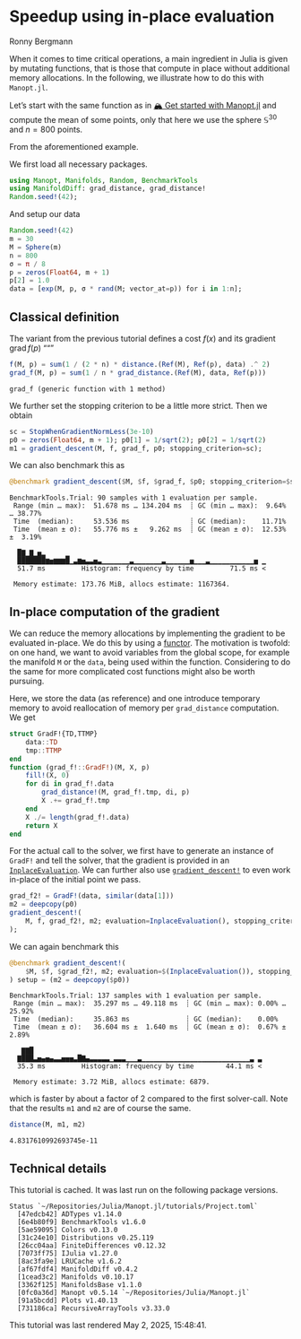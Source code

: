 # Speedup using in-place evaluation
Ronny Bergmann

When it comes to time critical operations, a main ingredient in Julia is given by
mutating functions, that is those that compute in place without additional memory
allocations. In the following, we illustrate how to do this with `Manopt.jl`.

Let’s start with the same function as in [🏔️ Get started with Manopt.jl](getstarted.md)
and compute the mean of some points, only that here we use the sphere $\mathbb S^{30}$
and $n=800$ points.

From the aforementioned example.

We first load all necessary packages.

``` julia
using Manopt, Manifolds, Random, BenchmarkTools
using ManifoldDiff: grad_distance, grad_distance!
Random.seed!(42);
```

And setup our data

``` julia
Random.seed!(42)
m = 30
M = Sphere(m)
n = 800
σ = π / 8
p = zeros(Float64, m + 1)
p[2] = 1.0
data = [exp(M, p, σ * rand(M; vector_at=p)) for i in 1:n];
```

## Classical definition

The variant from the previous tutorial defines a cost $f(x)$ and its gradient $\operatorname{grad}f(p)$
““”

``` julia
f(M, p) = sum(1 / (2 * n) * distance.(Ref(M), Ref(p), data) .^ 2)
grad_f(M, p) = sum(1 / n * grad_distance.(Ref(M), data, Ref(p)))
```

    grad_f (generic function with 1 method)

We further set the stopping criterion to be a little more strict. Then we obtain

``` julia
sc = StopWhenGradientNormLess(3e-10)
p0 = zeros(Float64, m + 1); p0[1] = 1/sqrt(2); p0[2] = 1/sqrt(2)
m1 = gradient_descent(M, f, grad_f, p0; stopping_criterion=sc);
```

We can also benchmark this as

``` julia
@benchmark gradient_descent($M, $f, $grad_f, $p0; stopping_criterion=$sc)
```

    BenchmarkTools.Trial: 90 samples with 1 evaluation per sample.
     Range (min … max):  51.678 ms … 134.204 ms  ┊ GC (min … max):  9.64% … 38.77%
     Time  (median):     53.536 ms               ┊ GC (median):    11.71%
     Time  (mean ± σ):   55.776 ms ±   9.262 ms  ┊ GC (mean ± σ):  12.53% ±  3.19%

      █▇▁▇▁▅▂     ▁                                                 
      ███████▆▅▆▆▆█▁▃▆▅▃▃▅▃▁▁▁▁▁▁▁▃▁▁▁▁▁▁▁▃▁▁▁▁▁▁▅▁▁▁▃▁▁▁▁▁▁▁▁▁▁▁▅ ▁
      51.7 ms         Histogram: frequency by time         71.5 ms <

     Memory estimate: 173.76 MiB, allocs estimate: 1167364.

## In-place computation of the gradient

We can reduce the memory allocations by implementing the gradient to be evaluated in-place.
We do this by using a [functor](https://docs.julialang.org/en/v1/manual/methods/#Function-like-objects).
The motivation is twofold: on one hand, we want to avoid variables from the global scope,
for example the manifold `M` or the `data`, being used within the function.
Considering to do the same for more complicated cost functions might also be worth pursuing.

Here, we store the data (as reference) and one introduce temporary memory to avoid
reallocation of memory per `grad_distance` computation. We get

``` julia
struct GradF!{TD,TTMP}
    data::TD
    tmp::TTMP
end
function (grad_f!::GradF!)(M, X, p)
    fill!(X, 0)
    for di in grad_f!.data
        grad_distance!(M, grad_f!.tmp, di, p)
        X .+= grad_f!.tmp
    end
    X ./= length(grad_f!.data)
    return X
end
```

For the actual call to the solver, we first have to generate an instance of `GradF!`
and tell the solver, that the gradient is provided in an [`InplaceEvaluation`](https://manoptjl.org/stable/plans/objective/#Manopt.InplaceEvaluation).
We can further also use [`gradient_descent!`](https://manoptjl.org/stable/solvers/gradient_descent/#Manopt.gradient_descent!) to even work in-place of the initial point we pass.

``` julia
grad_f2! = GradF!(data, similar(data[1]))
m2 = deepcopy(p0)
gradient_descent!(
    M, f, grad_f2!, m2; evaluation=InplaceEvaluation(), stopping_criterion=sc
);
```

We can again benchmark this

``` julia
@benchmark gradient_descent!(
    $M, $f, $grad_f2!, m2; evaluation=$(InplaceEvaluation()), stopping_criterion=$sc
) setup = (m2 = deepcopy($p0))
```

    BenchmarkTools.Trial: 137 samples with 1 evaluation per sample.
     Range (min … max):  35.297 ms … 49.118 ms  ┊ GC (min … max): 0.00% … 25.92%
     Time  (median):     35.863 ms              ┊ GC (median):    0.00%
     Time  (mean ± σ):   36.604 ms ±  1.640 ms  ┊ GC (mean ± σ):  0.67% ±  2.89%

       ▇▇█                                                         
      ▇███▃▅▄▅▄▃▃▅▅▅▃█▇▄▃▃▃▃▃▁▃▃▃▁▁▁▃▁▁▁▁▁▁▁▁▁▁▁▁▁▁▁▁▁▁▁▁▁▁▁▁▁▁▁▃ ▃
      35.3 ms         Histogram: frequency by time        44.1 ms <

     Memory estimate: 3.72 MiB, allocs estimate: 6879.

which is faster by about a factor of 2 compared to the first solver-call.
Note that the results `m1` and `m2` are of course the same.

``` julia
distance(M, m1, m2)
```

    4.8317610992693745e-11

## Technical details

This tutorial is cached. It was last run on the following package versions.

    Status `~/Repositories/Julia/Manopt.jl/tutorials/Project.toml`
      [47edcb42] ADTypes v1.14.0
      [6e4b80f9] BenchmarkTools v1.6.0
      [5ae59095] Colors v0.13.0
      [31c24e10] Distributions v0.25.119
      [26cc04aa] FiniteDifferences v0.12.32
      [7073ff75] IJulia v1.27.0
      [8ac3fa9e] LRUCache v1.6.2
      [af67fdf4] ManifoldDiff v0.4.2
      [1cead3c2] Manifolds v0.10.17
      [3362f125] ManifoldsBase v1.1.0
      [0fc0a36d] Manopt v0.5.14 `~/Repositories/Julia/Manopt.jl`
      [91a5bcdd] Plots v1.40.13
      [731186ca] RecursiveArrayTools v3.33.0

This tutorial was last rendered May 2, 2025, 15:48:41.
